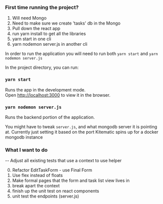 ### First time running the project?
1. Will need Mongo
2. Need to make sure we create 'tasks' db in the Mongo
3. Pull down the react app
4. run yarn install to get all the libraries
5. yarn start in one cli
6. yarn nodemon server.js in another cli

In order to run the application you will need to run both `yarn start` and `yarn nodemon server.js`

In the project directory, you can run:

### `yarn start`

Runs the app in the development mode.<br />
Open [http://localhost:3000](http://localhost:3000) to view it in the browser.

### `yarn nodemon server.js`

Runs the backend portion of the application.

You might have to tweak `server.js`, and what mongodb server it is pointing at. Currently just setting it based on the port Kitematic spins up for a docker mongodb instance

### What I want to do

-- Adjust all existing tests that use a context to use helper

0. Refactor EditTaskForm - use Final Form
1. Use flex instead of floats
1. Make formal pages that the form and task list view lives in
1. break apart the context
1. finish up the unit test on react components
1. unit test the endpoints (server.js)
